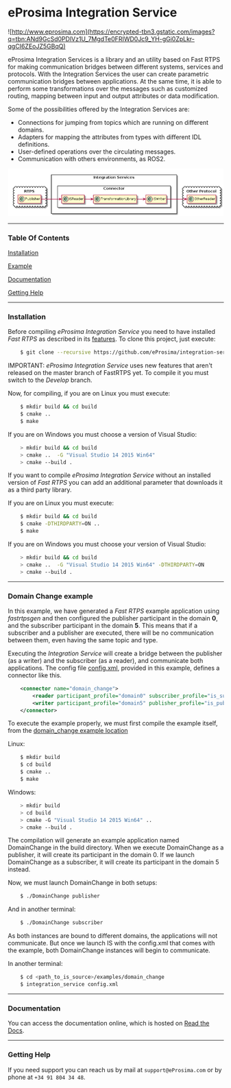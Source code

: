 # eProsima Integration Service
![http://www.eprosima.com](https://encrypted-tbn3.gstatic.com/images?q=tbn:ANd9GcSd0PDlVz1U_7MgdTe0FRIWD0Jc9_YH-gGi0ZpLkr-qgCI6ZEoJZ5GBqQ)

eProsima Integration Services is a library and an utility based on Fast RTPS for making communication bridges between different systems, services and protocols. With the Integration Services the user can create parametric communication bridges between applications. At the same time, it is able to perform some transformations over the messages such as customized routing, mapping between input and output attributes or data modification.

Some of the possibilities offered by the Integration Services are:

-    Connections for jumping from topics which are running on different domains.
-    Adapters for mapping the attributes from types with different IDL definitions.
-    User-defined operations over the circulating messages.
-    Communication with others environments, as ROS2.


<p align="center"> <img src="docs/IS-main.png" alt="Default behaviour"/> </p>

<hr></hr>

### Table Of Contents

[Installation](#installation)

[Example](#domain-change-example)

[Documentation](#documentation)

[Getting Help](#getting-help)

<hr></hr>

### Installation

Before compiling *eProsima Integration Service* you need to have installed *Fast RTPS* as described in its [features](http://eprosima-fast-rtps.readthedocs.io/en/latest/binaries.html). 
To clone this project, just execute:

```bash
    $ git clone --recursive https://github.com/eProsima/integration-service
```

IMPORTANT: *eProsima Integration Service* uses new features that aren't released 
on the master branch of FastRTPS yet. 
To compile it you must switch to the *Develop* branch.

Now, for compiling, if you are on Linux you must execute:

```bash
    $ mkdir build && cd build
    $ cmake ..
    $ make
```

If you are on Windows you must choose a version of Visual Studio:

```bash
    > mkdir build && cd build
    > cmake ..  -G "Visual Studio 14 2015 Win64"
    > cmake --build .
```

If you want to compile *eProsima Integration Service* without an installed version of *Fast RTPS* you can add 
an additional parameter that downloads it as a third party library.

If you are on Linux you must execute:

```bash
    $ mkdir build && cd build
    $ cmake -DTHIRDPARTY=ON ..
    $ make
```

If you are on Windows you must choose your version of Visual Studio:

```bash
    > mkdir build && cd build
    > cmake ..  -G "Visual Studio 14 2015 Win64" -DTHIRDPARTY=ON
    > cmake --build .
```

<hr></hr>

### Domain Change example

In this example, we have generated a *Fast RTPS* example application using *fastrtpsgen* and then configured the publisher participant in the domain **0**, and the subscriber participant in the domain **5**. This means that if a subscriber and a publisher are executed, there will be no communication between them, even having the same topic and type. 

Executing the *Integration Service* will create a bridge between the publisher (as a writer) and the subscriber (as a reader), and communicate both applications. The config file [config.xml](<https://github.com/eProsima/Integration-Service/tree/feature/TCP_DynTypes/examples/domain_change/config.xml>), provided in this example, defines a connector like this. 

```xml
    <connector name="domain_change">
        <reader participant_profile="domain0" subscriber_profile="is_subscriber"/>
        <writer participant_profile="domain5" publisher_profile="is_publisher"/>
    </connector>
```

To execute the example properly, we must first compile the example itself, from the [domain_change example location](<https://github.com/eProsima/Integration-Service/tree/feature/TCP_DynTypes/examples/domain_change>)

Linux:

```bash
    $ mkdir build
    $ cd build
    $ cmake ..
    $ make
```

Windows:

```bash
    > mkdir build
    > cd build
    > cmake -G "Visual Studio 14 2015 Win64" ..
    > cmake --build .
```

The compilation will generate an example application named DomainChange in the build directory. When we execute DomainChange as a publisher, it will create its participant in the domain 0. If we launch DomainChange as a subscriber, it will create its participant in the domain 5 instead.

Now, we must launch DomainChange in both setups:

```bash
    $ ./DomainChange publisher
```

And in another terminal:

```bash
    $ ./DomainChange subscriber
```

As both instances are bound to different domains, the applications will not communicate. But once we launch IS with the config.xml that comes with the example, both DomainChange instances will begin to communicate.

In another terminal:

```bash
    $ cd <path_to_is_source>/examples/domain_change
    $ integration_service config.xml
```

<hr></hr>

### Documentation

You can access the documentation online, which is hosted on [Read the Docs](https://integration-services.readthedocs.io).

<hr></hr>

### Getting Help

If you need support you can reach us by mail at `support@eProsima.com` or by phone at `+34 91 804 34 48`.
